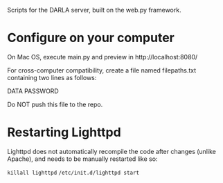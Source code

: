 Scripts for the DARLA server, built on the web.py framework.

# Configure on your computer

On Mac OS, execute main.py and preview in http://localhost:8080/

For cross-computer compatibility, create a file named filepaths.txt containing two lines as follows:

DATA <the absolute path to the data directory where the user data will be stored and processed>
PASSWORD <the absolute path to the text file containing the Darla GMail password>

Do NOT push this file to the repo.

# Restarting Lighttpd

Lighttpd does not automatically recompile the code after changes (unlike Apache), and needs to be manually restarted like so: 

`killall lighttpd`
`/etc/init.d/lighttpd start`



